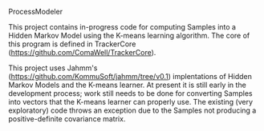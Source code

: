 ProcessModeler

This project contains in-progress code for computing Samples into a Hidden Markov Model using the K-means learning algorithm. The core of this program is defined in TrackerCore (https://github.com/ComaWell/TrackerCore).

This project uses Jahmm's (https://github.com/KommuSoft/jahmm/tree/v0.1) implentations of Hidden Markov Models and the K-means learner. At present it is still early in the development process; work still needs to be done for converting Samples into vectors that the K-means learner can properly use. The existing (very exploratory) code throws an exception due to the Samples not producing a positive-definite covariance matrix.
